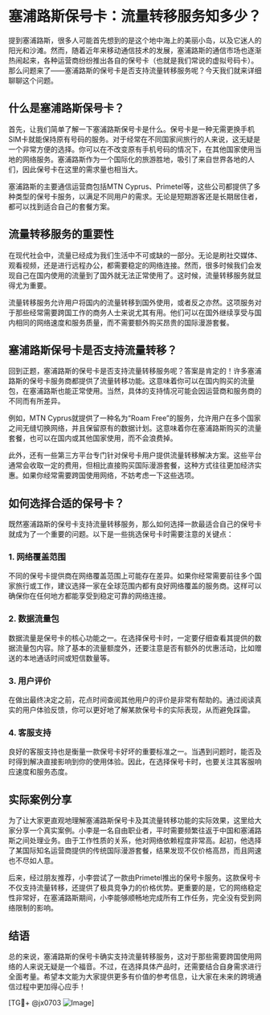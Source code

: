 # 塞浦路斯保号卡：流量转移服务知多少？

提到塞浦路斯，很多人可能首先想到的是这个地中海上的美丽小岛，以及它迷人的阳光和沙滩。然而，随着近年来移动通信技术的发展，塞浦路斯的通信市场也逐渐热闹起来，各种运营商纷纷推出各自的保号卡（也就是我们常说的虚拟号码卡）。那么问题来了——塞浦路斯的保号卡是否支持流量转移服务呢？今天我们就来详细聊聊这个问题。

## 什么是塞浦路斯保号卡？

首先，让我们简单了解一下塞浦路斯保号卡是什么。保号卡是一种无需更换手机SIM卡就能保持原有号码的服务。对于经常在不同国家间旅行的人来说，这无疑是一个非常方便的选择。你可以在不改变原有手机号码的情况下，在其他国家使用当地的网络服务。塞浦路斯作为一个国际化的旅游胜地，吸引了来自世界各地的人们，因此保号卡在这里的需求量也相当大。

塞浦路斯的主要通信运营商包括MTN Cyprus、Primetel等，这些公司都提供了多种类型的保号卡服务，以满足不同用户的需求。无论是短期游客还是长期居住者，都可以找到适合自己的套餐方案。

## 流量转移服务的重要性

在现代社会中，流量已经成为我们生活中不可或缺的一部分。无论是刷社交媒体、观看视频，还是进行远程办公，都需要稳定的网络连接。然而，很多时候我们会发现自己在国内使用的流量到了国外就无法正常使用了。这时候，流量转移服务就显得尤为重要。

流量转移服务允许用户将国内的流量转移到国外使用，或者反之亦然。这项服务对于那些经常需要跨国工作的商务人士来说尤其有用。他们可以在国外继续享受与国内相同的网络速度和服务质量，而不需要额外购买昂贵的国际漫游套餐。

## 塞浦路斯保号卡是否支持流量转移？

回到正题，塞浦路斯的保号卡是否支持流量转移服务呢？答案是肯定的！许多塞浦路斯的保号卡服务商都提供了流量转移功能。这意味着你可以在国内购买的流量包，在塞浦路斯也能正常使用。当然，具体的支持情况可能会因运营商和服务商的不同而有所差异。

例如，MTN Cyprus就提供了一种名为“Roam Free”的服务，允许用户在多个国家之间无缝切换网络，并且保留原有的数据计划。这意味着你在塞浦路斯购买的流量套餐，也可以在国内或其他国家使用，而不会浪费掉。

此外，还有一些第三方平台专门针对保号卡用户提供流量转移解决方案。这些平台通常会收取一定的费用，但相比直接购买国际漫游套餐，这种方式往往更加经济实惠。如果你经常需要跨国使用网络，不妨考虑一下这些选项。

## 如何选择合适的保号卡？

既然塞浦路斯的保号卡支持流量转移服务，那么如何选择一款最适合自己的保号卡就成为了一个重要的问题。以下是一些挑选保号卡时需要注意的关键点：

### 1. 网络覆盖范围
不同的保号卡提供商在网络覆盖范围上可能存在差异。如果你经常需要前往多个国家旅行或工作，建议选择一家在全球范围内都有良好网络覆盖的服务商。这样可以确保你在任何地方都能享受到稳定可靠的网络连接。

### 2. 数据流量包
数据流量是保号卡的核心功能之一。在选择保号卡时，一定要仔细查看其提供的数据流量包内容。除了基本的流量额度外，还要注意是否有额外的优惠活动，比如赠送的本地通话时间或短信数量等。

### 3. 用户评价
在做出最终决定之前，花点时间查阅其他用户的评价是非常有帮助的。通过阅读真实的用户体验反馈，你可以更好地了解某款保号卡的实际表现，从而避免踩雷。

### 4. 客服支持
良好的客服支持也是衡量一款保号卡好坏的重要标准之一。当遇到问题时，能否及时得到解决直接影响到你的使用体验。因此，在选择保号卡时，也要关注其客服响应速度和服务态度。

## 实际案例分享

为了让大家更直观地理解塞浦路斯保号卡及其流量转移功能的实际效果，这里给大家分享一个真实案例。小李是一名自由职业者，平时需要频繁往返于中国和塞浦路斯之间处理业务。由于工作性质的关系，他对网络依赖程度非常高。起初，他选择了某国际知名运营商提供的传统国际漫游套餐，结果发现不仅价格高昂，而且网速也不尽如人意。

后来，经过朋友推荐，小李尝试了一款由Primetel推出的保号卡服务。这款保号卡不仅支持流量转移，还提供了极具竞争力的价格优势。更重要的是，它的网络稳定性非常好，在塞浦路斯期间，小李能够顺畅地完成所有工作任务，完全没有受到网络限制的影响。

## 结语

总的来说，塞浦路斯的保号卡确实支持流量转移服务，这对于那些需要跨国使用网络的人来说无疑是一个福音。不过，在选择具体产品时，还需要结合自身需求进行全面考量。希望本文能为大家提供更多有价值的参考信息，让大家在未来的跨境通信过程中更加得心应手！

[TG💪+ @jx0703 ![Image](https://github.com/user-attachments/assets/dbca1d08-cadb-493c-b0ec-ad6f7a83f270)]